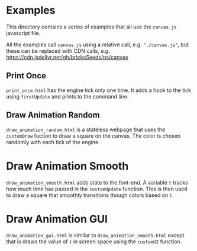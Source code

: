 # Examples

This directory contains a series of examples that all use the `canvas.js` javascript file.

All the examples call `canvas.js` using a relative call, e.g. `"./canvas.js"`, but these can be replaced with CDN calls, e.g. https://cdn.jsdelivr.net/gh/bricksSeeds/ps/canvas

## Print Once

`print_once.html` has the engine tick only one time. It adds a hook to the tick using `firstUpdate` and prints to the command line.

## Draw Animation Random

`draw_animation_random.html` is a stateless webpage that uses the `customDraw` fuction to draw a square on the canvas. The color is chosen randomly with each tick of the engine.

# Draw Animation Smooth

`draw_animation_smooth.html` adds state to the font-end. A variable `t` tracks how much time has passed in the `customUpdate` function. This is then used to draw a square that smoothly transitions though colors based on `t`.

# Draw Animation GUI

`draw_animation_gui.html` is similar to `draw_animation_smooth.html` except that is draws the value of `t` in screen space using the `customUI` function.